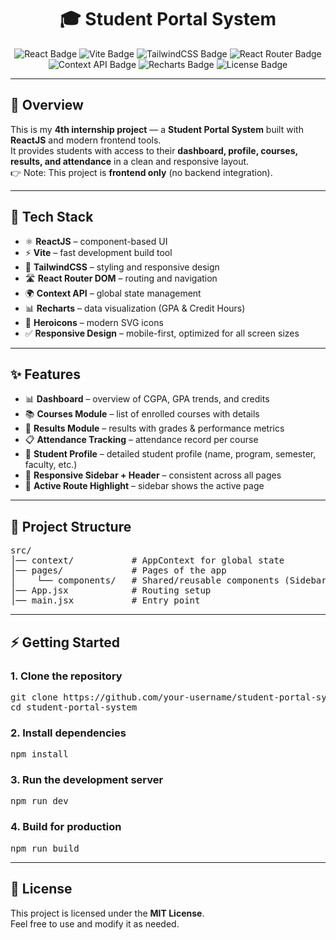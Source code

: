 <h1 align="center">🎓 Student Portal System</h1>

<p align="center">
  <img src="https://img.shields.io/badge/React-18.2-blue?logo=react" alt="React Badge"/>
  <img src="https://img.shields.io/badge/Vite-5-purple?logo=vite" alt="Vite Badge"/>
  <img src="https://img.shields.io/badge/TailwindCSS-3.4-06B6D4?logo=tailwindcss" alt="TailwindCSS Badge"/>
  <img src="https://img.shields.io/badge/React_Router-6.22-red?logo=reactrouter" alt="React Router Badge"/>
  <img src="https://img.shields.io/badge/Context_API-Global_State-green" alt="Context API Badge"/>
  <img src="https://img.shields.io/badge/Recharts-Data_Visualization-orange?logo=recharts" alt="Recharts Badge"/>
  <img src="https://img.shields.io/badge/License-MIT-brightgreen" alt="License Badge"/>
</p>

<hr/>

<h2>📌 Overview</h2>
<p>
  This is my <b>4th internship project</b> — a <b>Student Portal System</b> built with <b>ReactJS</b> and modern frontend tools.<br/>
  It provides students with access to their <b>dashboard, profile, courses, results, and attendance</b> in a clean and responsive layout. <br/>
  👉 Note: This project is <b>frontend only</b> (no backend integration).
</p>

<hr/>

<h2>🚀 Tech Stack</h2>
<ul>
  <li>⚛️ <b>ReactJS</b> – component-based UI</li>
  <li>⚡ <b>Vite</b> – fast development build tool</li>
  <li>🎨 <b>TailwindCSS</b> – styling and responsive design</li>
  <li>🛣️ <b>React Router DOM</b> – routing and navigation</li>
  <li>🌍 <b>Context API</b> – global state management</li>
  <li>📊 <b>Recharts</b> – data visualization (GPA & Credit Hours)</li>
  <li>🔔 <b>Heroicons</b> – modern SVG icons</li>
  <li>✅ <b>Responsive Design</b> – mobile-first, optimized for all screen sizes</li>
</ul>

<hr/>

<h2>✨ Features</h2>
<ul>
  <li>📊 <b>Dashboard</b> – overview of CGPA, GPA trends, and credits</li>
  <li>📚 <b>Courses Module</b> – list of enrolled courses with details</li>
  <li>📝 <b>Results Module</b> – results with grades & performance metrics</li>
  <li>📋 <b>Attendance Tracking</b> – attendance record per course</li>
  <li>👤 <b>Student Profile</b> – detailed student profile (name, program, semester, faculty, etc.)</li>
  <li>📱 <b>Responsive Sidebar + Header</b> – consistent across all pages</li>
  <li>🎨 <b>Active Route Highlight</b> – sidebar shows the active page</li>
</ul>

<hr/>

<h2>📂 Project Structure</h2>

<pre>
src/
│── context/           # AppContext for global state
│── pages/             # Pages of the app
│    └── components/   # Shared/reusable components (Sidebar, Header, Cards, etc.)
│── App.jsx            # Routing setup
│── main.jsx           # Entry point
</pre>

<hr/>

<h2>⚡ Getting Started</h2>

<h3>1. Clone the repository</h3>
<pre>
git clone https://github.com/your-username/student-portal-system.git
cd student-portal-system
</pre>

<h3>2. Install dependencies</h3>
<pre>
npm install
</pre>

<h3>3. Run the development server</h3>
<pre>
npm run dev
</pre>

<h3>4. Build for production</h3>
<pre>
npm run build
</pre>

<hr/>

<h2>📜 License</h2>
<p>
  This project is licensed under the <b>MIT License</b>.<br/>
  Feel free to use and modify it as needed.
</p>
